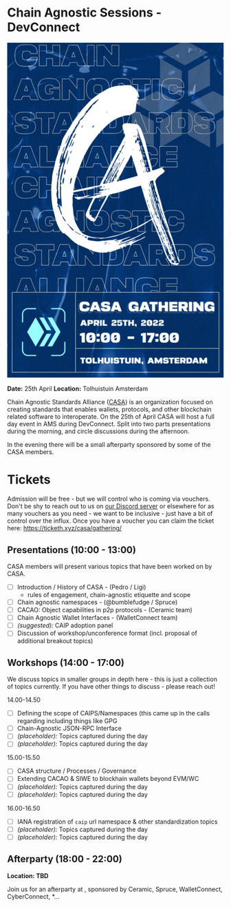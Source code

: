 # Chain Agnostic Sessions - DevConnect

![poster](https://github.com/ChainAgnostic/assets/raw/main/events/AMS/CASA_Poster.png)

**Date:** 25th April
**Location:** Tolhuistuin Amsterdam

Chain Agnostic Standards Alliance ([CASA](https://github.com/ChainAgnostic/CASA)) is an organization focused on creating standards that enables wallets, protocols, and other blockchain related software to interoperate. On the 25th of April CASA will host a full day event in AMS during DevConnect. Split into two parts presentations during the morning, and circle discussions during the afternoon. 

In the evening there will be a small afterparty sponsored by some of the CASA members.

# Tickets

Admission will be free - but we will control who is coming via vouchers. Don't be shy to reach out to us on [our Discord server](https://discord.gg/fN3b7jadTx) or elsewhere for as many vouchers as you need - we want to be inclusive - just have a bit of control over the influx. Once you have a voucher you can claim the ticket here: https://ticketh.xyz/casa/gathering/

## Presentations (10:00 - 13:00)
CASA members will present various topics that have been worked on by CASA.

- [ ] Introduction / History of CASA - (Pedro / Ligi)
    - rules of engagement, chain-agnostic etiquette and scope
- [ ] Chain agnostic namespaces - (@bumblefudge / Spruce)
- [ ] CACAO: Object capabilities in p2p protocols - (Ceramic team)
- [ ] Chain Agnostic Wallet Interfaces - (WalletConnect team)
- [ ] *(suggested):* CAIP adoption panel
- [ ] Discussion of workshop/unconference format (incl. proposal of additional breakout topics)

## Workshops  (14:00 - 17:00)
We discuss topics in smaller groups in depth here - this is just a collection of topics currently. If you have other things to discuss - please reach out!

14.00-14.50
- [ ] Defining the scope of CAIPS/Namespaces (this came up in the calls regarding including things like GPG
- [ ] Chain-Agnostic JSON-RPC Interface
- [ ] *(placeholder):* Topics captured during the day
- [ ] *(placeholder):* Topics captured during the day

15.00-15.50
- [ ] CASA structure / Processes / Governance
- [ ] Extending CACAO & SIWE to blockhain wallets beyond EVM/WC
- [ ] *(placeholder):* Topics captured during the day
- [ ] *(placeholder):* Topics captured during the day

16.00-16.50
- [ ] IANA registration of `caip` url namespace & other standardization topics
- [ ] *(placeholder):* Topics captured during the day
- [ ] *(placeholder):* Topics captured during the day

## Afterparty (18:00 - 22:00)

**Location: TBD**

Join us for an afterparty at *<Location-XY>*, sponsored by Ceramic, Spruce, WalletConnect, CyberConnect, <Sponsor3>*...
